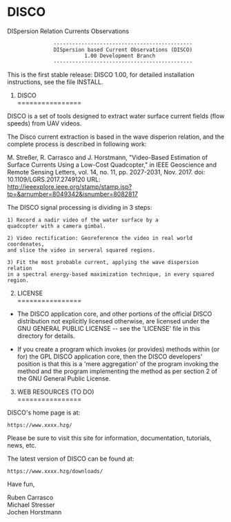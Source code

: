 # DISCO
DISpersion Relation Currents Observations

                   ---------------------------------------------
                   DISpersion based Current Observations (DISCO)
                      	     1.00 Development Branch
                   ---------------------------------------------

This is the first stable release: DISCO 1.00, for detailed 
installation instructions, see the file INSTALL.

1. DISCO <br />
================

DISCO is a set of tools designed to extract water surface 
current fields (flow speeds) from UAV videos.

The Disco current extraction is based in the wave disperion relation, 
and the complete process is described in following work:

M. Streßer, R. Carrasco and J. Horstmann, "Video-Based Estimation 
of Surface Currents Using a Low-Cost Quadcopter," in IEEE Geoscience 
and Remote Sensing Letters, vol. 14, no. 11, pp. 2027-2031, Nov. 2017.
doi: 10.1109/LGRS.2017.2749120
URL: http://ieeexplore.ieee.org/stamp/stamp.jsp?tp=&arnumber=8049342&isnumber=8082817

The DISCO signal processing is dividing in 3 steps:

	1) Record a nadir video of the water surface by a  
	quadcopter with a camera gimbal.

	2) Video rectification: Georeference the video in real world coordenates, 
	and slice the video in serveral squared regions. 

	3) Fit the most probable current, applying the wave dispersion relation 
	in a spectral energy-based maximization technique, in every squared region.

2. LICENSE <br />
================

* The DISCO application core, and other portions of the official DISCO
  distribution not explicitly licensed otherwise, are licensed under
  the GNU GENERAL PUBLIC LICENSE -- see the 'LICENSE' file in this
  directory for details.

* If you create a program which invokes (or provides) methods within
  (or for) the GPL DISCO application core, then the DISCO developers'
  position is that this is a 'mere aggregation' of the program 
  invoking the method and the program implementing the method as per
  section 2 of the GNU General Public License.


3. WEB RESOURCES (TO DO) <br />
================

DISCO's home page is at:

	https://www.xxxx.hzg/

Please be sure to visit this site for information, documentation,
tutorials, news, etc.


The latest version of DISCO can be found at:

	https://www.xxxx.hzg/downloads/



Have fun,

Ruben Carrasco <br />
Michael Stresser <br />
Jochen Horstmann <br />
